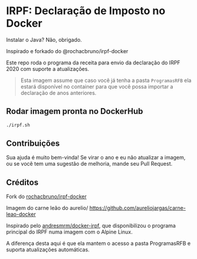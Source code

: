 # IRPF: Declaração de Imposto no Docker
Instalar o Java? Não, obrigado.

Inspirado e forkado do @rochacbruno/irpf-docker

Este repo roda o programa da receita para envio da declaração do IRPF 2020 com suporte a atualizações.

> Esta imagem assume que caso você já tenha a pasta `ProgramasRFB` ela estará disponível no container para que você possa importar a declaração de anos anteriores.


## Rodar imagem pronta no DockerHub

```bash
./irpf.sh
```

## Contribuições

Sua ajuda é muito bem-vinda! Se virar o ano e eu não atualizar a imagem, ou se você tem uma sugestão de melhoria, mande seu Pull Request.

## Créditos

Fork do [rochacbruno/irpf-docker](https://github.com/rochacbruno/irpf-docker)

Imagem do carne leão do aurelio/
https://github.com/aureliojargas/carne-leao-docker

Inspirado pelo [andresmrm/docker-irpf](https://github.com/andresmrm/docker-irpf), que disponibilizou o programa principal do IRPF numa imagem com o Alpine Linux.

A diferença desta aqui é que ela mantem o acesso a pasta ProgramasRFB e suporta atualizações automáticas.
